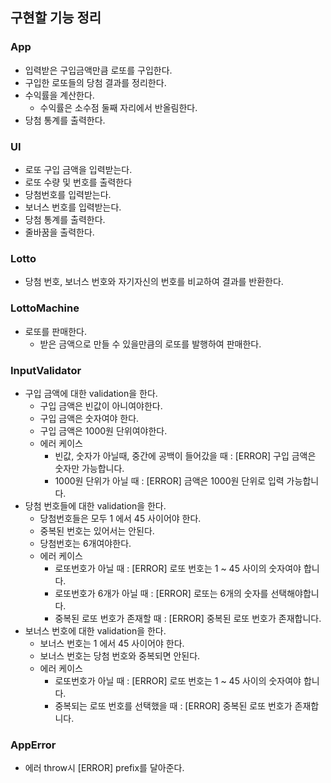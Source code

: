 ## 구현할 기능 정리

### App

- 입력받은 구입금액만큼 로또를 구입한다.
- 구입한 로또들의 당첨 결과를 정리한다.
- 수익률을 계산한다.
  - 수익률은 소수점 둘째 자리에서 반올림한다.
- 당첨 통계를 출력한다.

### UI

- 로또 구입 금액을 입력받는다.
- 로또 수량 및 번호를 출력한다
- 당첨번호를 입력받는다.
- 보너스 번호를 입력받는다.
- 당첨 통계를 출력한다.
- 줄바꿈을 출력한다.

### Lotto

- 당첨 번호, 보너스 번호와 자기자신의 번호를 비교하여 결과를 반환한다.

### LottoMachine

- 로또를 판매한다.
  - 받은 금액으로 만들 수 있을만큼의 로또를 발행하여 판매한다.

### InputValidator

- 구입 금액에 대한 validation을 한다.
  - 구입 금액은 빈값이 아니여야한다.
  - 구입 금액은 숫자여야 한다.
  - 구입 금액은 1000원 단위여야한다.
  - 에러 케이스
    - 빈값, 숫자가 아닐때, 중간에 공백이 들어갔을 때 : [ERROR] 구입 금액은 숫자만 가능합니다.
    - 1000원 단위가 아닐 때 : [ERROR] 금액은 1000원 단위로 입력 가능합니다.
- 당첨 번호들에 대한 validation을 한다.
  - 당첨번호들은 모두 1 에서 45 사이어야 한다.
  - 중복된 번호는 있어서는 안된다.
  - 당첨번호는 6개여야한다.
  - 에러 케이스
    - 로또번호가 아닐 때 : [ERROR] 로또 번호는 1 ~ 45 사이의 숫자여야 합니다.
    - 로또번호가 6개가 아닐 때 : [ERROR] 로또는 6개의 숫자를 선택해야합니다.
    - 중복된 로또 번호가 존재할 때 : [ERROR] 중복된 로또 번호가 존재합니다.
- 보너스 번호에 대한 validation을 한다.
  - 보너스 번호는 1 에서 45 사이어야 한다.
  - 보너스 번호는 당첨 번호와 중복되면 안된다.
  - 에러 케이스
    - 로또번호가 아닐 때 : [ERROR] 로또 번호는 1 ~ 45 사이의 숫자여야 합니다.
    - 중복되는 로또 번호를 선택했을 때 : [ERROR] 중복된 로또 번호가 존재합니다.

### AppError

- 에러 throw시 [ERROR] prefix를 달아준다.

